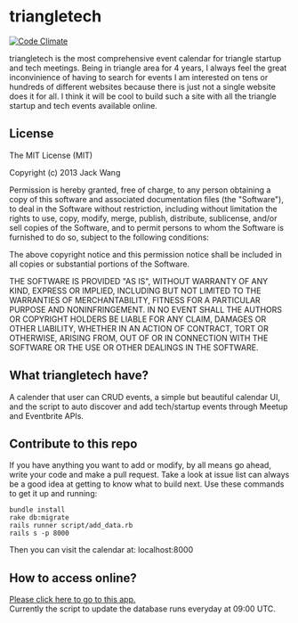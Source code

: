 triangletech
============  
[![Code Climate](https://codeclimate.com/github/jw2013/triangletech.png)](https://codeclimate.com/github/jw2013/triangletech)  

triangletech is the most comprehensive event calendar for triangle startup and tech meetings. Being in triangle area for 4 years, I always feel the great inconvinience of having to search for events I am interested on tens or hundreds of different websites because there is just not a single website does it for all. I think it will be cool to build such a site with all the triangle startup and tech events available online.  

License  
---  
The MIT License (MIT)  

Copyright (c) 2013 Jack Wang  

Permission is hereby granted, free of charge, to any person obtaining a copy of
this software and associated documentation files (the "Software"), to deal in
the Software without restriction, including without limitation the rights to
use, copy, modify, merge, publish, distribute, sublicense, and/or sell copies of
the Software, and to permit persons to whom the Software is furnished to do so,
subject to the following conditions:  

The above copyright notice and this permission notice shall be included in all
copies or substantial portions of the Software.  

THE SOFTWARE IS PROVIDED "AS IS", WITHOUT WARRANTY OF ANY KIND, EXPRESS OR
IMPLIED, INCLUDING BUT NOT LIMITED TO THE WARRANTIES OF MERCHANTABILITY, FITNESS
FOR A PARTICULAR PURPOSE AND NONINFRINGEMENT. IN NO EVENT SHALL THE AUTHORS OR
COPYRIGHT HOLDERS BE LIABLE FOR ANY CLAIM, DAMAGES OR OTHER LIABILITY, WHETHER
IN AN ACTION OF CONTRACT, TORT OR OTHERWISE, ARISING FROM, OUT OF OR IN
CONNECTION WITH THE SOFTWARE OR THE USE OR OTHER DEALINGS IN THE SOFTWARE.  

What triangletech have?  
---  
A calender that user can CRUD events, a simple but beautiful calendar UI, and the script to auto discover and add tech/startup events through Meetup and Eventbrite APIs.
  
Contribute to this repo  
---  
If you have anything you want to add or modify, by all means go ahead, write your code and make a pull request. Take a look at issue list can always be a good idea at getting to know what to build next. Use these commands to get it up and running:  
```
bundle install  
rake db:migrate  
rails runner script/add_data.rb  
rails s -p 8000  
```  
Then you can visit the calendar at: localhost:8000

How to access online?  
---  
[Please click here to go to this app.](http://www.triangletech.co)  
Currently the script to update the database runs everyday at 09:00 UTC.
